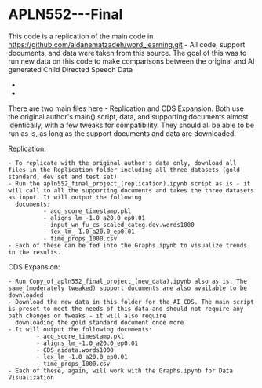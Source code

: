 # APLN552---Final

This code is a replication of the main code in https://github.com/aidanematzadeh/word_learning.git - All code, support documents, and data were taken from this source. The goal of this was to run new data on this code to make comparisons between the original and AI generated Child Directed Speech Data

-
-

There are two main files here - Replication and CDS Expansion. Both use the original author's main() script, data, and supporting documents almost identically, with a few tweaks for compatibility. They should all be able to be run as is, as long as the support documents and data are downloaded.



Replication:

    - To replicate with the original author's data only, download all files in the Replication folder including all three datasets (gold standard, dev set and test set)
    - Run the apln552_final_project_(replication).ipynb script as is - it will call to all the supporting documents and takes the three datasets as input. It will output the following 
      documents:
              - acq_score_timestamp.pkl
              - aligns_lm_-1.0_a20.0_ep0.01
              - input_wn_fu_cs_scaled_categ.dev.words1000
              - lex_lm_-1.0_a20.0_ep0.01
              - time_props_1000.csv
    - Each of these can be fed into the Graphs.ipynb to visualize trends in the results.

CDS Expansion:

    - Run Copy_of_apln552_final_project_(new_data).ipynb also as is. The same (moderately tweaked) support documents are also available to be downloaded
    - Download the new data in this folder for the AI CDS. The main script is preset to meet the needs of this data and should not require any path changes or tweaks - it will also require
      downloading the gold standard document once more
    - It will output the following documents:
            - acq_score_timestamp.pkl
            - aligns_lm_-1.0_a20.0_ep0.01
            - CDS_aidata.words1000
            - lex_lm_-1.0_a20.0_ep0.01
            - time_props_1000.csv
    - Each of these, again, will work with the Graphs.ipynb for Data Visualization

